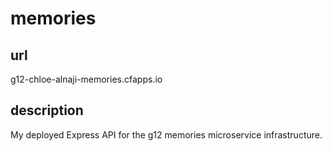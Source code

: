 # memories

## url
g12-chloe-alnaji-memories.cfapps.io

## description
My deployed Express API for the g12 memories microservice infrastructure.
